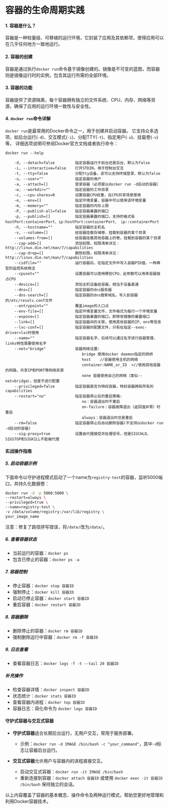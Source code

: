 # 容器的生命周期实践

#### 1. **容器是什么？**
容器是一种轻量级、可移植的运行环境，它封装了应用及其依赖项，使得应用可以在几乎任何地方一致地运行。

#### 2. **容器的创建**
容器是通过执行`docker run`命令基于镜像创建的。镜像是不可变的蓝图，而容器则是镜像运行时的实例，包含其运行所需的全部环境。

#### 3. **容器的功能**
容器提供了资源隔离，每个容器拥有独立的文件系统、CPU、内存、网络等资源，确保了应用的运行环境一致性与安全性。

#### 4. **`docker run`命令详解**
`docker run`是最常用的Docker命令之一，用于创建并启动容器。
它支持众多选项，如后台运行(`-d`)、交互模式(`-i`)、分配TTY(`-t`)、指定用户(`-u`)、挂载卷(`-v`)等，
详细选项说明可参阅Docker官方文档或者执行命令：
```
docker run --help

	-d, --detach=false         指定容器运行于前台还是后台，默认为false
	-i, --interactive=false    打开STDIN，用于控制台交互
	-t, --tty=false            分配tty设备，该可以支持终端登录，默认为false
	-u, --user=""              指定容器的用户
	-a, --attach=[]            登录容器（必须是以docker run -d启动的容器）
	-w, --workdir=""           指定容器的工作目录
	-c, --cpu-shares=0         设置容器CPU权重，在CPU共享场景使用
	-e, --env=[]               指定环境变量，容器中可以使用该环境变量
	-m, --memory=""            指定容器的内存上限
	-P, --publish-all=false    指定容器暴露的端口
	-p, --publish=[]           指定容器暴露的端口，支持的格式有 hostPort:containerPort、ip:hostPort:containerPort、 ip::containerPort
	-h, --hostname=""          指定容器的主机名
	-v, --volume=[]            给容器挂载存储卷，挂载到容器的某个目录
	--volumes-from=[]          给容器挂载其他容器上的卷，挂载到容器的某个目录
	--cap-add=[]               添加权限，权限清单详见：http://linux.die.net/man/7/capabilities
	--cap-drop=[]              删除权限，权限清单详见：http://linux.die.net/man/7/capabilities
	--cidfile=""               运行容器后，在指定文件中写入容器PID值，一种典型的监控系统用法
	--cpuset=""                设置容器可以使用哪些CPU，此参数可以用来容器独占CPU
	--device=[]                添加主机设备给容器，相当于设备直通
	--dns=[]                   指定容器的dns服务器
	--dns-search=[]            指定容器的dns搜索域名，写入到容器的/etc/resolv.conf文件
	--entrypoint=""            覆盖image的入口点
	--env-file=[]              指定环境变量文件，文件格式为每行一个环境变量
	--expose=[]                指定容器暴露的端口，即修改镜像的暴露端口
	--link=[]                  指定容器间的关联，使用其他容器的IP、env等信息
	--lxc-conf=[]              指定容器的配置文件，只有在指定--exec-driver=lxc时使用
	--name=""                  指定容器名字，后续可以通过名字进行容器管理，links特性需要使用名字
	--net="bridge"             容器网络设置:
	                              bridge 使用docker daemon指定的网桥
	                              host    //容器使用主机的网络
	                              container:NAME_or_ID  >//使用其他容器的网路，共享IP和PORT等网络资源
	                              none 容器使用自己的网络（类似--net=bridge），但是不进行配置
	--privileged=false         指定容器是否为特权容器，特权容器拥有所有的capabilities
	--restart="no"             指定容器停止后的重启策略:
	                              no：容器退出时不重启
	                              on-failure：容器故障退出（返回值非零）时重启
	                              always：容器退出时总是重启
	--rm=false                 指定容器停止后自动删除容器(不支持以docker run -d启动的容器)
	--sig-proxy=true           设置由代理接受并处理信号，但是SIGCHLD、SIGSTOP和SIGKILL不能被代理
```

#### 实战操作指南

##### 5. **启动容器示例**
下面命令以守护进程模式启动了一个name为`registry-test`的容器，监听5000端口，并持久化数据卷：
```bash
docker run -d -p 5000:5000 \
--restart=always \
--privileged=true \
--name=registry-test \
-v /data/volume/registry:/var/lib/registry \
your_image_name
```
注意：修复了路径拼写错误，将`/date/`改为`/data/`。

##### 6. **查看容器状态**
- 当前运行的容器：`docker ps`
- 包含已停止的容器：`docker ps -a`

##### 7. **容器控制**
- 停止容器：`docker stop 容器ID`
- 强制停止：`docker kill 容器ID`
- 启动已停止容器：`docker start 容器ID`
- 重启容器：`docker restart 容器ID`

##### 8. **容器删除**
- 删除停止的容器：`docker rm 容器ID`
- 强制删除运行中容器：`docker rm -f 容器ID`

##### 9. **日志查看**
- 查看容器日志：`docker logs -f -t --tail 20 容器ID`

##### 补充操作
- 检查容器详情：`docker inspect 容器ID`
- 状态统计：`docker stats 容器ID`
- 查看容器内进程：`docker top 容器ID`
- 容器日志：简化命令为 `docker logs 容器ID`

#### 守护式容器与交互式容器
- **守护式容器**适合长期后台运行，无用户交互，常用于服务部署。
  - 示例：`docker run -d IMAGE /bin/bash -c "your_command"`，其中`-d`标志让容器后台运行。
  
- **交互式容器**允许用户与容器内的进程直接交互。
  - 启动交互式容器：`docker run -it IMAGE /bin/bash`
  - 重新连接到容器：`docker attach 容器ID` 或使用 `docker exec -it 容器ID /bin/bash` 保持独立的会话。

以上内容覆盖了容器的基本概念、操作命令及两种运行模式，帮助您更好地管理和利用Docker容器技术。